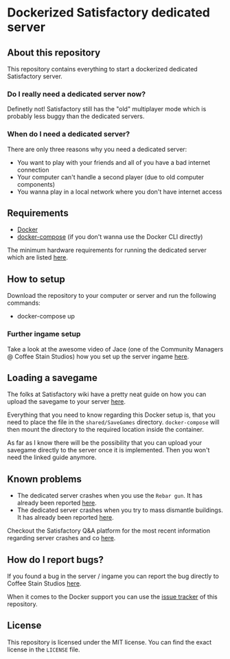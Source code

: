 # Dockerized Satisfactory dedicated server

## About this repository

This repository contains everything to start a dockerized dedicated Satisfactory server.

### Do I really need a dedicated server now?

Definetly not! Satisfactory still has the "old" multiplayer mode which is probably less buggy than the dedicated servers.

### When do I need a dedicated server?

There are only three reasons why you need a dedicated server:

- You want to play with your friends and all of you have a bad internet connection
- Your computer can't handle a second player (due to old computer components)
- You wanna play in a local network where you don't have internet access

## Requirements

- [Docker](https://docs.docker.com/engine/install/)
- [docker-compose](https://docs.docker.com/compose/install/) (if you don't wanna use the Docker CLI directly)

The minimum hardware requirements for running the dedicated server which are listed [here](https://satisfactory.fandom.com/wiki/Dedicated_servers#Minimum_requirements).

## How to setup

Download the repository to your computer or server and run the following commands:

- docker-compose up

### Further ingame setup

Take a look at the awesome video of Jace (one of the Community Managers @ Coffee Stain Studios) how you set up the server ingame [here](https://youtu.be/Nn-1s87JJxc?t=490).

## Loading a savegame

The folks at Satisfactory wiki have a pretty neat guide on how you can upload the savegame to your server [here](https://satisfactory.fandom.com/wiki/Dedicated_servers#Loading_save_file).

Everything that you need to know regarding this Docker setup is, that you need to place the file in the `shared/SaveGames` directory. `docker-compose` will then mount the directory to the required location inside the container.

As far as I know there will be the possibility that you can upload your savegame directly to the server once it is implemented. Then you won't need the linked guide anymore.

## Known problems

- The dedicated server crashes when you use the `Rebar gun`. It has already been reported [here](https://questions.satisfactorygame.com/post/6178f324831c852052353029).
- The dedicated server crashes when you try to mass dismantle buildings. It has already been reported [here](https://questions.satisfactorygame.com/post/617877df831c852052352866).

Checkout the Satisfactory Q&A platform for the most recent information regarding server crashes and co [here](https://questions.satisfactorygame.com/search?search=Dedicated).

## How do I report bugs?

If you found a bug in the server / ingame you can report the bug directly to Coffee Stain Studios [here](https://questions.satisfactorygame.com/).

When it comes to the Docker support you can use the [issue tracker](https://github.com/YannickFricke/Satisfactory-DS-Docker/issues) of this repository.

## License

This repository is licensed under the MIT license. You can find the exact license in the `LICENSE` file.
